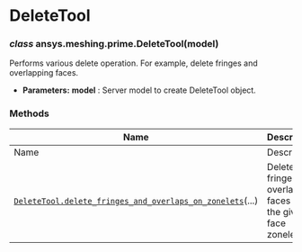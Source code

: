 # DeleteTool

<a id="ansys.meshing.prime.DeleteTool"></a>

### *class* ansys.meshing.prime.DeleteTool(model)

Performs various delete operation. For example, delete fringes and overlapping faces.

* **Parameters:**
  **model**
  : Server model to create DeleteTool object.

<!-- !! processed by numpydoc !! -->

### Methods

| Name | Description |
|-----------------------------------------------------------------------------------------------------------------------------------------------------------------------------------------------------------------|--------------------------------------------------------------------|
| Name | Description |
| [`DeleteTool.delete_fringes_and_overlaps_on_zonelets`](ansys.meshing.prime.DeleteTool.delete_fringes_and_overlaps_on_zonelets.md#ansys.meshing.prime.DeleteTool.delete_fringes_and_overlaps_on_zonelets)(...)   | Delete fringes and overlapping faces on the given face zonelets.   |
<!-- vale on -->